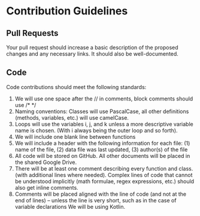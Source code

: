 # Contribution Guidelines
## Pull Requests
Your pull request should increase a basic description of the proposed changes and any necessary links. It should also be well-documented.

## Code
Code contributions should meet the following standards:
1. We will use one space after the // in comments, block comments should use /* */
2. Naming conventions: Classes will use PascalCase, all other definitions (methods, variables, etc.) will use camelCase.
3. Loops will use the variables i, j, and k unless a more descriptive variable name is chosen. (With i always being the outer loop and so forth).
4. We will include one blank line between functions
5. We will include a header with the following information for each file: (1) name of the file, (2) data file was last updated, (3) author(s) of the file
6. All code will be stored on GitHub. All other documents will be placed in the shared Google Drive.
7. There will be at least one comment describing every function and class. (with additional lines where needed). Complex lines of code that cannot be understood implicitly (math formulae, regex expressions, etc.) should also get inline comments.
8. Comments will be placed aligned with the line of code (and not at the end of lines) – unless the line is very short, such as in the case of variable declarations
We will be using Kotlin.
